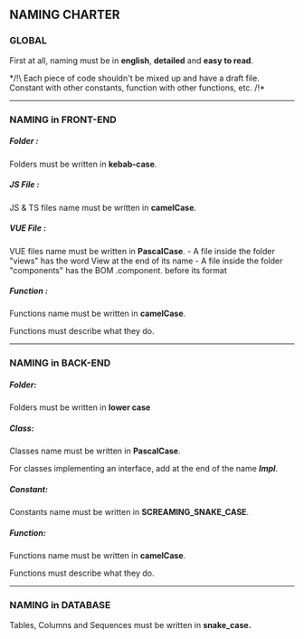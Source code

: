 ## NAMING CHARTER

### GLOBAL

First at all, naming must be in **english**, **detailed** and **easy to read**.

*/!\ Each piece of code shouldn't be mixed up and have a draft file. Constant with other constants, function with other functions, etc. /!\*

---

### NAMING in FRONT-END 

##### Folder :

Folders must be written in **kebab-case**.

##### JS File :

JS & TS files name must be written in **camelCase**.

##### VUE File :

VUE files name must be written in **PascalCase**.
    - A file inside the folder "views" has the word View at the end of its name
    - A file inside the folder "components" has the BOM .component. before its format
    
##### Function :

Functions name must be written in **camelCase**.

Functions must describe what they do.

---

### NAMING in BACK-END

##### Folder:

Folders must be written in **lower case**

##### Class:

Classes name must be written in **PascalCase**.

For classes implementing an interface, add at the end of the name ***Impl***.

##### Constant:

Constants name must be written in **SCREAMING_SNAKE_CASE**.

##### Function:

Functions name must be written in **camelCase**.

Functions must describe what they do.

---

### NAMING in DATABASE

Tables, Columns and Sequences must be written in **snake_case.**